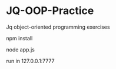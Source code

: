 # JQ-OOP-Practice
Jq object-oriented programming exercises

npm install 

node app.js

run in 127.0.0.1:7777
